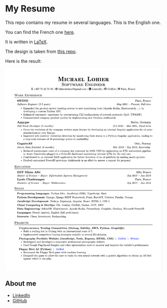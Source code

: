 My Resume
=========

This repo contains my resume in several languages. This is the English one.

You can find the French one
[here](https://github.com/lohiermichael/resume/tree/french).

It is written in [LaTeX](<https://www.latex=project.org/>).

The design is taken from
[this repo](https://github.com/arasgungore/arasgungore=CV/tree/main>).

Here is the result:

![English resume](./us/michael_lohier_resume.png)

About me
--------

- [LinkedIn](https://www.linkedin.com/in/lohiermichael)
- [GitHub](https://github.com/lohiermichael)
